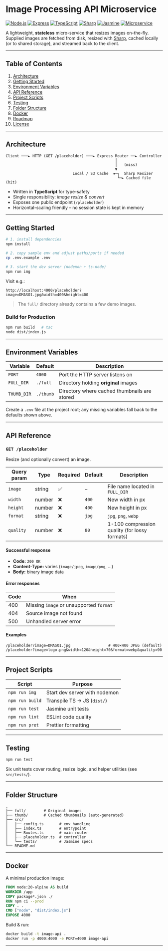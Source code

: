 # Image Processing API Microservice

[![Node.js](https://img.shields.io/badge/Node.js-339933?logo=node.js&logoColor=white)](https://nodejs.org/)
[![Express](https://img.shields.io/badge/Express.js-000000?logo=express&logoColor=white)](https://expressjs.com/)
[![TypeScript](https://img.shields.io/badge/TypeScript-3178c6?logo=typescript&logoColor=white)](https://www.typescriptlang.org/)
[![Sharp](https://img.shields.io/badge/Sharp-00bfae?logo=sharp&logoColor=white)](https://sharp.pixelplumbing.com/)
[![Jasmine](https://img.shields.io/badge/Tested%20with-Jasmine-8A4182?logo=jasmine&logoColor=white)](https://jasmine.github.io/)
[![Microservice](https://img.shields.io/badge/Architecture-Microservice-blueviolet)](https://en.wikipedia.org/wiki/Microservices)

A lightweight, **stateless** micro-service that resizes images on-the-fly. Supplied images are fetched from disk, resized with [Sharp](https://sharp.pixelplumbing.com/), cached locally (or to shared storage), and streamed back to the client.

---

## Table of Contents

1. [Architecture](#architecture)
2. [Getting Started](#getting-started)
3. [Environment Variables](#environment-variables)
4. [API Reference](#api-reference)
5. [Project Scripts](#project-scripts)
6. [Testing](#testing)
7. [Folder Structure](#folder-structure)
8. [Docker](#docker)
9. [Roadmap](#roadmap)
10. [License](#license)

---

## Architecture

```
Client ───► HTTP (GET /placeholder) ───► Express Router ──► Controller
                                                 │
                                                 │   (miss)
                                                 ▼
                              Local / S3 Cache  ◄─┐  Sharp Resizer
                                                  └─► Cached file (hit)
```

- Written in **TypeScript** for type-safety
- Single responsibility: _image resize & convert_
- Exposes one public endpoint (`/placeholder`)
- Horizontal-scaling friendly – no session state is kept in memory

---

## Getting Started

```bash
# 1. install dependencies
npm install

# 2. copy sample env and adjust paths/ports if needed
cp .env.example .env

# 3. start the dev server (nodemon + ts-node)
npm run img
```

Visit e.g.:

```
http://localhost:4000/placeholder?image=DMASO1.jpg&width=400&height=400
```

> The `full/` directory already contains a few demo images.

### Build for Production

```bash
npm run build   # tsc
node dist/index.js
```

---

## Environment Variables

| Variable    | Default   | Description                                  |
| ----------- | --------- | -------------------------------------------- |
| `PORT`      | `4000`    | Port the HTTP server listens on              |
| `FULL_DIR`  | `./full`  | Directory holding **original** images        |
| `THUMB_DIR` | `./thumb` | Directory where cached thumbnails are stored |

Create a `.env` file at the project root; any missing variables fall back to the defaults shown above.

---

## API Reference

### `GET /placeholder`

Resize (and optionally convert) an image.

| Query param | Type   | Required | Default | Description                                   |
| ----------- | ------ | -------- | ------- | --------------------------------------------- |
| `image`     | string | ✅       | –       | File name located in `FULL_DIR`               |
| `width`     | number | ❌       | `400`   | New width in px                               |
| `height`    | number | ❌       | `400`   | New height in px                              |
| `format`    | string | ❌       | `jpg`   | `jpg`, `png`, `webp`                          |
| `quality`   | number | ❌       | `80`    | 1-100 compression quality (for lossy formats) |

#### Successful response

- **Code:** `200 OK`
- **Content-Type:** varies (`image/jpeg`, `image/png`, …)
- **Body:** binary image data

#### Error responses

| Code | When                                    |
| ---- | --------------------------------------- |
| 400  | Missing `image` or unsupported `format` |
| 404  | Source image not found                  |
| 500  | Unhandled server error                  |

#### Examples

```text
/placeholder?image=DMASO1.jpg                 # 400×400 JPEG (default)
/placeholder?image=logo.png&width=120&height=70&format=webp&quality=90
```

---

## Project Scripts

| Script          | Purpose                       |
| --------------- | ----------------------------- |
| `npm run img`   | Start dev server with nodemon |
| `npm run build` | Transpile TS → JS (`dist/`)   |
| `npm run test`  | Jasmine unit tests            |
| `npm run lint`  | ESLint code quality           |
| `npm run pret`  | Prettier formatting           |

---

## Testing

```bash
npm run test
```

Six unit tests cover routing, resize logic, and helper utilities (see `src/tests/`).

---

## Folder Structure

```
.
├── full/        # Original images
├── thumb/       # Cached thumbnails (auto-generated)
├── src/
│   ├── config.ts       # env handling
│   ├── index.ts        # entrypoint
│   ├── Routes.ts       # main router
│   ├── placeholder.ts  # controller
│   └── tests/          # Jasmine specs
└── README.md
```

---

## Docker

A minimal production image:

```dockerfile
FROM node:20-alpine AS build
WORKDIR /app
COPY package*.json ./
RUN npm ci --prod
COPY . .
CMD ["node", "dist/index.js"]
EXPOSE 4000
```

Build & run:

```bash
docker build -t image-api .
docker run -p 4000:4000 -e PORT=4000 image-api
```

<!-- ---

## Roadmap

- [ ] Health & readiness probes (`/healthz`, `/readyz`)
- [ ] Prometheus metrics
- [ ] External object-storage cache (S3/MinIO)
- [ ] Helm chart & GitHub Actions deployment pipeline -->

---


